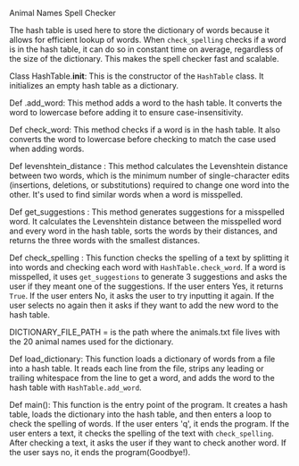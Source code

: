 Animal Names Spell Checker

The hash table is used here to store the dictionary of words because it allows for efficient lookup of words. When `check_spelling` checks if a word is in the hash table, it can do so in constant time on average, regardless of the size of the dictionary. 
This makes the spell checker fast and scalable.

Class HashTable.__init__: This is the constructor of the `HashTable` class. It initializes an empty hash table as a dictionary.

Def .add_word: This method adds a word to the hash table. It converts the word to lowercase before adding it to ensure case-insensitivity.

Def check_word: This method checks if a word is in the hash table. It also converts the word to lowercase before checking to match the case used when adding words.

Def levenshtein_distance : This method calculates the Levenshtein distance between two words, which is the minimum number of single-character edits (insertions, deletions, or substitutions) required to change one word into the other. 
It's used to find similar words when a word is misspelled.

Def get_suggestions : This method generates suggestions for a misspelled word. It calculates the Levenshtein distance between the misspelled word and every word in the hash table, sorts the words by their distances, 
and returns the three words with the smallest distances.

Def check_spelling : This function checks the spelling of a text by splitting it into words and checking each word with `HashTable.check_word`. If a word is misspelled, it uses `get_suggestions` to generate 3 suggestions and asks the user if they meant one of the suggestions. If the user enters Yes, it returns `True`. If the user enters No, it asks the user to try inputting it again. If the user selects no again then it asks if they want to add the new word to the hash table.

DICTIONARY_FILE_PATH = is the path where the animals.txt file lives with the 20 animal names used for the dictionary.

Def load_dictionary: This function loads a dictionary of words from a file into a hash table. It reads each line from the file, strips any leading or trailing whitespace from the line to get a word, and adds the word to the hash table with `HashTable.add_word`.

Def main(): This function is the entry point of the program. It creates a hash table, loads the dictionary into the hash table, and then enters a loop to check the spelling of words.
If the user enters 'q', it ends the program. 
If the user enters a text, it checks the spelling of the text with `check_spelling`. 
After checking a text, it asks the user if they want to check another word. 
If the user says no, it ends the program(Goodbye!).
